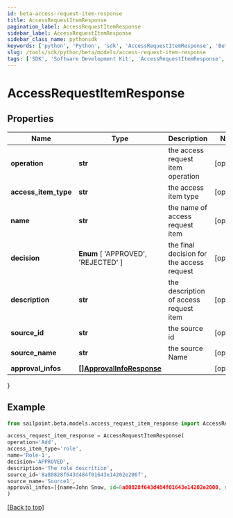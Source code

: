 ```yaml
---
id: beta-access-request-item-response
title: AccessRequestItemResponse
pagination_label: AccessRequestItemResponse
sidebar_label: AccessRequestItemResponse
sidebar_class_name: pythonsdk
keywords: ['python', 'Python', 'sdk', 'AccessRequestItemResponse', 'BetaAccessRequestItemResponse'] 
slug: /tools/sdk/python/beta/models/access-request-item-response
tags: ['SDK', 'Software Development Kit', 'AccessRequestItemResponse', 'BetaAccessRequestItemResponse']
---
```


# AccessRequestItemResponse


## Properties

Name | Type | Description | Notes
------------ | ------------- | ------------- | -------------
**operation** | **str** | the access request item operation | [optional] 
**access_item_type** | **str** | the access item type | [optional] 
**name** | **str** | the name of access request item | [optional] 
**decision** |  **Enum** [  'APPROVED',    'REJECTED' ] | the final decision for the access request | [optional] 
**description** | **str** | the description of access request item | [optional] 
**source_id** | **str** | the source id | [optional] 
**source_name** | **str** | the source Name | [optional] 
**approval_infos** | [**[]ApprovalInfoResponse**](approval-info-response) |  | [optional] 
}

## Example

```python
from sailpoint.beta.models.access_request_item_response import AccessRequestItemResponse

access_request_item_response = AccessRequestItemResponse(
operation='Add',
access_item_type='role',
name='Role-1',
decision='APPROVED',
description='The role descrition',
source_id='8a80828f643d484f01643e14202e206f',
source_name='Source1',
approval_infos=[{name=John Snow, id=8a80828f643d484f01643e14202e2000, status=Approved}]
)

```
[[Back to top]](#) 


